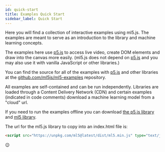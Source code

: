 ```yaml
---
id: quick-start
title: Examples Quick Start
sidebar_label: Quick Start
---
```


Here you will find a collection of interactive examples using ml5.js. The examples are meant to serve as an introduction to the library and machine learning concepts.

The examples here use [p5.js](https://p5js.org/) to access live video, create DOM elements and draw into the canvas more easily. (ml5.js does not depend on [p5.js](https://p5js.org/) and you may also use it with vanilla JavaScript or other libraries.)

You can find the source for all of the examples with [p5.js](https://p5js.org/) and other libraries at the [github.com/ml5js/ml5-examples](https://github.com/ml5js/ml5-examples) repository.

All examples are self-contained and can be run independently. Libraries are loaded through a Content Delivery Network (CDN) and certain examples (indicated in code comments) download a machine learning model from a "cloud" url.

If you need to run the examples offline you can download [the p5.js library](https://cdnjs.cloudflare.com/ajax/libs/p5.js/0.6.0/p5.min.js) and [ml5 library](https://unpkg.com/ml5@latest/dist/ml5.min.js).

The url for the ml5.js library to copy into an index.html file is:

```html
<script src="https://unpkg.com/ml5@latest/dist/ml5.min.js" type="text/javascript"></script>
```

😉

